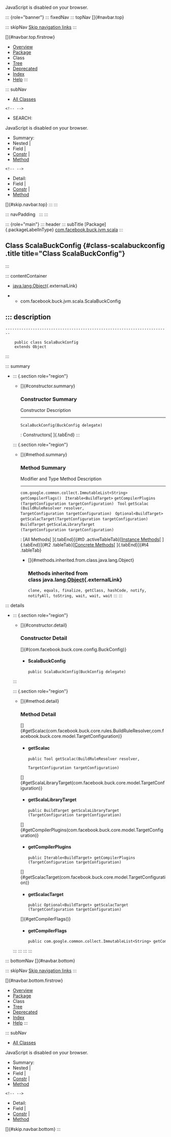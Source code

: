 <div>

JavaScript is disabled on your browser.

</div>

::: {role="banner"}
::: fixedNav
::: topNav
[]{#navbar.top}

::: skipNav
[Skip navigation links](#skip.navbar.top "Skip navigation links")
:::

[]{#navbar.top.firstrow}

-   [Overview](../../../../../index.html)
-   [Package](package-summary.html)
-   Class
-   [Tree](package-tree.html)
-   [Deprecated](../../../../../deprecated-list.html)
-   [Index](../../../../../index-all.html)
-   [Help](../../../../../help-doc.html)
:::

::: subNav
-   [All Classes](../../../../../allclasses.html)

```{=html}
<!-- -->
```
-   SEARCH:

<div>

<div>

JavaScript is disabled on your browser.

</div>

</div>

<div>

-   Summary: 
-   Nested \| 
-   Field \| 
-   [Constr](#constructor.summary) \| 
-   [Method](#method.summary)

```{=html}
<!-- -->
```
-   Detail: 
-   Field \| 
-   [Constr](#constructor.detail) \| 
-   [Method](#method.detail)

</div>

[]{#skip.navbar.top}
:::
:::

::: navPadding
 
:::
:::

::: {role="main"}
::: header
::: subTitle
[Package]{.packageLabelInType} [com.facebook.buck.jvm.scala](package-summary.html)
:::

## Class ScalaBuckConfig {#class-scalabuckconfig .title title="Class ScalaBuckConfig"}
:::

::: contentContainer
-   [java.lang.Object](http://docs.oracle.com/javase/7/docs/api/java/lang/Object.html?is-external=true "class or interface in java.lang"){.externalLink}

-   -   com.facebook.buck.jvm.scala.ScalaBuckConfig

::: description
-   

    ------------------------------------------------------------------------

        public class ScalaBuckConfig
        extends Object
:::

::: summary
-   ::: {.section role="region"}
    -   []{#constructor.summary}

        ### Constructor Summary

          Constructor                              Description
          ---------------------------------------- -------------
          `ScalaBuckConfig​(BuckConfig delegate)`    

          : Constructors[ ]{.tabEnd}
    :::

    ::: {.section role="region"}
    -   []{#method.summary}

        ### Method Summary

          Modifier and Type                                   Method                                                                                      Description
          --------------------------------------------------- ------------------------------------------------------------------------------------------- -------------
          `com.google.common.collect.ImmutableList<String>`   `getCompilerFlags()`                                                                         
          `Iterable<BuildTarget>`                             `getCompilerPlugins​(TargetConfiguration targetConfiguration)`                                
          `Tool`                                              `getScalac​(BuildRuleResolver resolver,          TargetConfiguration targetConfiguration)`    
          `Optional<BuildTarget>`                             `getScalacTarget​(TargetConfiguration targetConfiguration)`                                   
          `BuildTarget`                                       `getScalaLibraryTarget​(TargetConfiguration targetConfiguration)`                             

          : [All Methods[ ]{.tabEnd}]{#t0 .activeTableTab}[[Instance
          Methods](javascript:show(2);)[ ]{.tabEnd}]{#t2
          .tableTab}[[Concrete
          Methods](javascript:show(8);)[ ]{.tabEnd}]{#t4 .tableTab}

        -   []{#methods.inherited.from.class.java.lang.Object}

            ### Methods inherited from class java.lang.[Object](http://docs.oracle.com/javase/7/docs/api/java/lang/Object.html?is-external=true "class or interface in java.lang"){.externalLink}

            `clone, equals, finalize, getClass, hashCode, notify, notifyAll, toString, wait, wait, wait`
    :::
:::

::: details
-   ::: {.section role="region"}
    -   []{#constructor.detail}

        ### Constructor Detail

        []{#<init>(com.facebook.buck.core.config.BuckConfig)}

        -   #### ScalaBuckConfig

                public ScalaBuckConfig​(BuckConfig delegate)
    :::

    ::: {.section role="region"}
    -   []{#method.detail}

        ### Method Detail

        []{#getScalac(com.facebook.buck.core.rules.BuildRuleResolver,com.facebook.buck.core.model.TargetConfiguration)}

        -   #### getScalac

            ``` methodSignature
            public Tool getScalac​(BuildRuleResolver resolver,
                                  TargetConfiguration targetConfiguration)
            ```

        []{#getScalaLibraryTarget(com.facebook.buck.core.model.TargetConfiguration)}

        -   #### getScalaLibraryTarget

            ``` methodSignature
            public BuildTarget getScalaLibraryTarget​(TargetConfiguration targetConfiguration)
            ```

        []{#getCompilerPlugins(com.facebook.buck.core.model.TargetConfiguration)}

        -   #### getCompilerPlugins

            ``` methodSignature
            public Iterable<BuildTarget> getCompilerPlugins​(TargetConfiguration targetConfiguration)
            ```

        []{#getScalacTarget(com.facebook.buck.core.model.TargetConfiguration)}

        -   #### getScalacTarget

            ``` methodSignature
            public Optional<BuildTarget> getScalacTarget​(TargetConfiguration targetConfiguration)
            ```

        []{#getCompilerFlags()}

        -   #### getCompilerFlags

            ``` methodSignature
            public com.google.common.collect.ImmutableList<String> getCompilerFlags()
            ```
    :::
:::
:::
:::

::: bottomNav
[]{#navbar.bottom}

::: skipNav
[Skip navigation links](#skip.navbar.bottom "Skip navigation links")
:::

[]{#navbar.bottom.firstrow}

-   [Overview](../../../../../index.html)
-   [Package](package-summary.html)
-   Class
-   [Tree](package-tree.html)
-   [Deprecated](../../../../../deprecated-list.html)
-   [Index](../../../../../index-all.html)
-   [Help](../../../../../help-doc.html)
:::

::: subNav
-   [All Classes](../../../../../allclasses.html)

<div>

<div>

JavaScript is disabled on your browser.

</div>

</div>

<div>

-   Summary: 
-   Nested \| 
-   Field \| 
-   [Constr](#constructor.summary) \| 
-   [Method](#method.summary)

```{=html}
<!-- -->
```
-   Detail: 
-   Field \| 
-   [Constr](#constructor.detail) \| 
-   [Method](#method.detail)

</div>

[]{#skip.navbar.bottom}
:::

